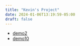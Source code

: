 ```yaml
---
title: "Kevin's Project"
date: 2024-01-06T13:19:59-05:00
draft: false
---
```


- [demo2](./demo2)
- [demo10](./demo10)